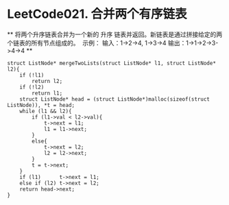# LeetCode021. 合并两个有序链表
**
将两个升序链表合并为一个新的 升序 链表并返回。新链表是通过拼接给定的两个链表的所有节点组成的。 
示例：
输入：1->2->4, 1->3->4
输出：1->1->2->3->4->4
**

```
struct ListNode* mergeTwoLists(struct ListNode* l1, struct ListNode* l2){
    if (!l1)
		return l2;
	if (!l2)
		return l1;
	struct ListNode* head = (struct ListNode*)malloc(sizeof(struct ListNode)), *t = head;
	while (l1 && l2){
		if (l1->val < l2->val){
			t->next = l1;
			l1 = l1->next;
		}			
		else{
			t->next = l2;
			l2 = l2->next;
		}			
		t = t->next;		
	}
	if (l1)      t->next = l1;
	else if (l2) t->next = l2;
	return head->next;
}
```